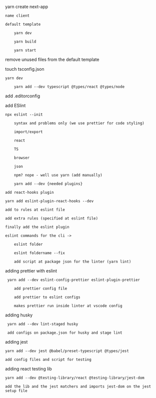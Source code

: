 yarn create next-app

    name client

    default template

        yarn dev

        yarn build

        yarn start

remove unused files from the default template

touch tsconfig.json

    yarn dev

        yarn add --dev typescript @types/react @types/node

add .editorconfig

add ESlint  

    npx eslint --init

        syntax and problems only (we use prettier for code styling)

        import/export

        react

        TS

        browser

        json

        npm? nope - well use yarn (add manually)

        yarn add --dev {needed plugins}

    add react-hooks plugin

    yarn add eslint-plugin-react-hooks --dev

    add to rules at eslint file

    add extra rules (specified at eslint file)

    finally add the eslint plugin

    eslint commands for the cli -> 

        eslint folder

        eslint foldername --fix

        add script at package json for the linter (yarn lint)

adding prettier with eslint

     yarn add --dev eslint-config-prettier eslint-plugin-prettier
        
        add prettier config file

        add prettier to eslint configs

        makes prettier run inside linter at vscode config

adding husky 

     yarn add --dev lint-staged husky
     
     add configs on package.json for husky and stage lint

adding jest

    yarn add --dev jest @babel/preset-typescript @types/jest

    add config files and script for testing

adding react testing lib

    yarn add --dev @testing-library/react @testing-library/jest-dom

    add the lib and the jest matchers and imports jest-dom on the jest setup file